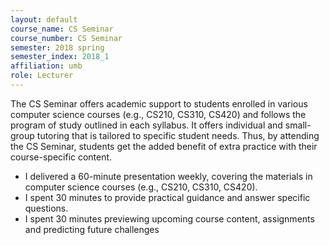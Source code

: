 ```yaml
---
layout: default
course_name: CS Seminar
course_number: CS Seminar
semester: 2018 spring
semester_index: 2018_1
affiliation: umb 
role: Lecturer
---
```

The CS Seminar offers academic support to students enrolled in various computer science courses (e.g., CS210, CS310, CS420) and follows the program of study outlined in each syllabus. It offers individual and small-group tutoring that is tailored
to specific student needs. Thus, by attending the CS Seminar, students get the added benefit of extra practice with their course-specific content.
- I delivered a 60-minute presentation weekly, covering the materials in computer science courses (e.g., CS210, CS310, CS420). 
- I spent 30 minutes to provide practical guidance and answer specific questions.
- I spent 30 minutes previewing upcoming course content, assignments and predicting future challenges